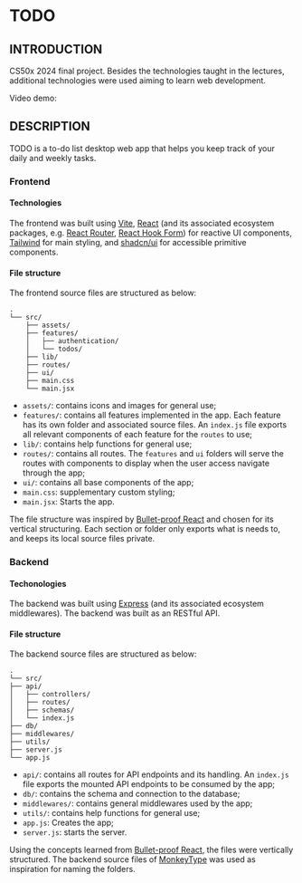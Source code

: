 # TODO
## INTRODUCTION
CS50x 2024 final project. Besides the technologies taught in the lectures, additional
technologies were used aiming to learn web development.

Video demo: <URL HERE>

## DESCRIPTION
TODO is a to-do list desktop web app that helps you keep track of your daily and
weekly tasks.

### Frontend
#### Technologies
The frontend was built using [Vite](https://vitejs.dev/),
[React](https://react.dev/) (and its associated ecosystem packages, e.g.
[React Router](https://reactrouter.com/en/main), [React Hook Form](https://react-hook-form.com/))
for reactive UI components, [Tailwind](https://tailwindcss.com/) for main styling,
and [shadcn/ui](https://ui.shadcn.com/) for accessible primitive components.

#### File structure
The frontend source files are structured as below:
```
.
└── src/
    ├── assets/
    ├── features/
    │   ├── authentication/
    │   └── todos/
    ├── lib/
    ├── routes/
    ├── ui/
    ├── main.css
    └── main.jsx
```
- `assets/`: contains icons and images for general use;
- `features/`: contains all features implemented in the app. Each feature has its
own folder and associated source files. An `index.js` file exports all relevant
components of each feature for the `routes` to use;
- `lib/`: contains help functions for general use;
- `routes/`: contains all routes. The `features` and `ui` folders will serve the
routes with components to display when the user access navigate through the app;
- `ui/`: contains all base components of the app;
- `main.css`: supplementary custom styling;
- `main.jsx`: Starts the app.

The file structure was inspired by [Bullet-proof React](https://github.com/alan2207/bulletproof-react) and chosen for its
vertical structuring. Each section or folder only exports what is needs to, and keeps
its local source files private.

### Backend
#### Techonologies
The backend was built using [Express](https://expressjs.com/)
(and its associated ecosystem middlewares). The backend was built as an RESTful API.

#### File structure
The backend source files are structured as below:
```
.
└── src/
├── api/
│   ├── controllers/
│   ├── routes/
│   ├── schemas/
│   └── index.js
├── db/
├── middlewares/
├── utils/
├── server.js
└── app.js
```
- `api/`: contains all routes for API endpoints and its handling. An `index.js`
file exports the mounted API endpoints to be consumed by the app;
- `db/`: contains the schema and connection to the database;
- `middlewares/`: contains general middlewares used by the app;
- `utils/`: contains help functions for general use;
- `app.js`: Creates the app;
- `server.js`: starts the server.

Using the concepts learned from [Bullet-proof React](https://github.com/alan2207/bulletproof-react),
the files were vertically structured. The backend source files of [MonkeyType](https://github.com/monkeytypegame/monkeytype) was used as inspiration
for naming the folders.

